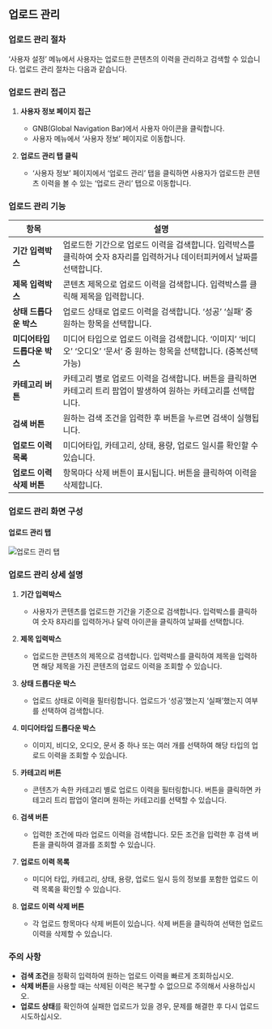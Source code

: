 ## 업로드 관리

### 업로드 관리 절차

‘사용자 설정’ 메뉴에서 사용자는 업로드한 콘텐츠의 이력을 관리하고 검색할 수 있습니다. 업로드 관리 절차는 다음과 같습니다.

### 업로드 관리 접근

1. **사용자 정보 페이지 접근**
   - GNB(Global Navigation Bar)에서 사용자 아이콘을 클릭합니다.
   - 사용자 메뉴에서 ‘사용자 정보’ 페이지로 이동합니다.

2. **업로드 관리 탭 클릭**
   - ‘사용자 정보’ 페이지에서 ‘업로드 관리’ 탭을 클릭하면 사용자가 업로드한 콘텐츠 이력을 볼 수 있는 ‘업로드 관리’ 탭으로 이동합니다.

### 업로드 관리 기능

| 항목                   | 설명                                                                 |
|----------------------|--------------------------------------------------------------------|
| **기간 입력박스**         | 업로드한 기간으로 업로드 이력을 검색합니다. 입력박스를 클릭하여 숫자 8자리를 입력하거나 데이터피커에서 날짜를 선택합니다. |
| **제목 입력박스**         | 콘텐츠 제목으로 업로드 이력을 검색합니다. 입력박스를 클릭해 제목을 입력합니다.                           |
| **상태 드롭다운 박스**     | 업로드 상태로 업로드 이력을 검색합니다. ‘성공’ ‘실패’ 중 원하는 항목을 선택합니다.                       |
| **미디어타입 드롭다운 박스** | 미디어 타입으로 업로드 이력을 검색합니다. ‘이미지’ ‘비디오’ ‘오디오’ ‘문서’ 중 원하는 항목을 선택합니다. (중복선택 가능) |
| **카테고리 버튼**        | 카테고리 별로 업로드 이력을 검색합니다. 버튼을 클릭하면 카테고리 트리 팝업이 발생하여 원하는 카테고리를 선택합니다. |
| **검색 버튼**           | 원하는 검색 조건을 입력한 후 버튼을 누르면 검색이 실행됩니다.                                         |
| **업로드 이력 목록**      | 미디어타입, 카테고리, 상태, 용량, 업로드 일시를 확인할 수 있습니다.                                     |
| **업로드 이력 삭제 버튼**  | 항목마다 삭제 버튼이 표시됩니다. 버튼을 클릭하여 이력을 삭제합니다.                                    |

### 업로드 관리 화면 구성

#### 업로드 관리 탭

![업로드 관리 탭](path/to/upload_management_tab_image.png)

### 업로드 관리 상세 설명

1. **기간 입력박스**
   - 사용자가 콘텐츠를 업로드한 기간을 기준으로 검색합니다. 입력박스를 클릭하여 숫자 8자리를 입력하거나 달력 아이콘을 클릭하여 날짜를 선택합니다.

2. **제목 입력박스**
   - 업로드한 콘텐츠의 제목으로 검색합니다. 입력박스를 클릭하여 제목을 입력하면 해당 제목을 가진 콘텐츠의 업로드 이력을 조회할 수 있습니다.

3. **상태 드롭다운 박스**
   - 업로드 상태로 이력을 필터링합니다. 업로드가 ‘성공’했는지 ‘실패’했는지 여부를 선택하여 검색합니다.

4. **미디어타입 드롭다운 박스**
   - 이미지, 비디오, 오디오, 문서 중 하나 또는 여러 개를 선택하여 해당 타입의 업로드 이력을 조회할 수 있습니다.

5. **카테고리 버튼**
   - 콘텐츠가 속한 카테고리 별로 업로드 이력을 필터링합니다. 버튼을 클릭하면 카테고리 트리 팝업이 열리며 원하는 카테고리를 선택할 수 있습니다.

6. **검색 버튼**
   - 입력한 조건에 따라 업로드 이력을 검색합니다. 모든 조건을 입력한 후 검색 버튼을 클릭하여 결과를 조회할 수 있습니다.

7. **업로드 이력 목록**
   - 미디어 타입, 카테고리, 상태, 용량, 업로드 일시 등의 정보를 포함한 업로드 이력 목록을 확인할 수 있습니다.

8. **업로드 이력 삭제 버튼**
   - 각 업로드 항목마다 삭제 버튼이 있습니다. 삭제 버튼을 클릭하여 선택한 업로드 이력을 삭제할 수 있습니다.

### 주의 사항

- **검색 조건**을 정확히 입력하여 원하는 업로드 이력을 빠르게 조회하십시오.
- **삭제 버튼**을 사용할 때는 삭제된 이력은 복구할 수 없으므로 주의해서 사용하십시오.
- **업로드 상태**를 확인하여 실패한 업로드가 있을 경우, 문제를 해결한 후 다시 업로드 시도하십시오.
